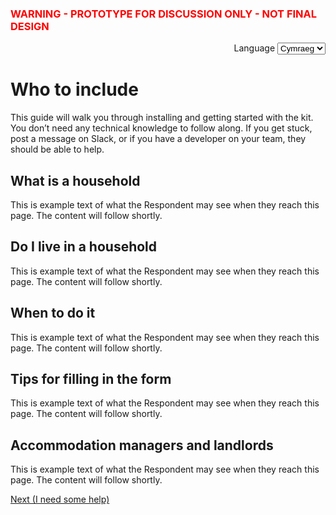 <h3 class="govuk-heading-s"><font color="red">WARNING - PROTOTYPE FOR DISCUSSION ONLY - NOT FINAL DESIGN</font></h3>

<div class="govuk-form-group" align="right">
  <label class="govuk-label" for="sort">
    Language
  </label>
  <select class="govuk-select" id="sort" name="sort">
    <option value="published">English</option>
    <option value="updated" selected>Cymraeg</option>
    <option value="views">Scots</option>
  </select>
</div>



# Who to include

This guide will walk you through installing and getting started with the kit. You don’t need any technical knowledge to follow along. If you get stuck, post a message on Slack, or if you have a developer on your team, they should be able to help.

## What is a household

This is example text of what the Respondent may see when they reach this page. The content will follow shortly.

## Do I live in a household

This is example text of what the Respondent may see when they reach this page. The content will follow shortly.

## When to do it

This is example text of what the Respondent may see when they reach this page. The content will follow shortly.

## Tips for filling in the form

This is example text of what the Respondent may see when they reach this page. The content will follow shortly.

## Accommodation managers and landlords

This is example text of what the Respondent may see when they reach this page. The content will follow shortly.



<a href="requirements.md" class="button">Next (I need some help)</a>
